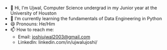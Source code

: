 - 👋 Hi, I'm Ujwal, Computer Science undergrad in my Junior year at the University of Houston
- 🌱 I’m currently learning the fundamentals of Data Engineering in Python
- 😄 Pronouns: He/Him
- 📫 How to reach me: 
  -  Email: joshiujwal2003@gmail.com
  -  LinkedIn: linkedin.com/in/ujwalujoshi/
